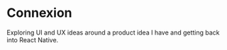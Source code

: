 # Connexion

Exploring UI and UX ideas around a product idea I have and getting back into React Native.